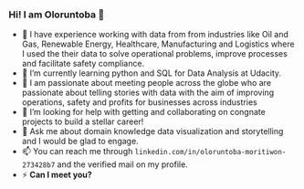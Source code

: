 ### Hi! I am Oloruntoba 👋
- 🔭 I have experience working with data from from industries like Oil and Gas, Renewable Energy, Healthcare, Manufacturing and Logistics where I used the their data to solve operational problems, improve processes and facilitate safety compliance.
- 🌱 I’m currently learning python and SQL for Data Analysis at Udacity.
- 👯  I am passionate about meeting people across the globe who are passionate about telling stories with data with the aim of improving operations, safety and profits for businesses across industries
- 🤔 I’m looking for help with getting and collaborating on congnate projects to build a stellar career!
- 💬 Ask me about domain knowledge data visualization and storytelling and I would be glad to engage.
- 📫 You can reach me through ``linkedin.com/in/oloruntoba-moritiwon-273428b7`` and the verified mail on my profile.
- ⚡ **Can I meet you?**
